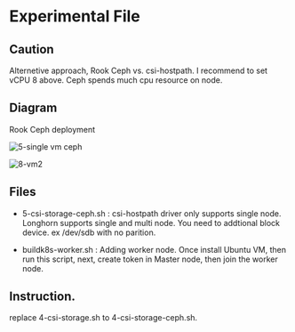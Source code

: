 # Experimental File

## Caution
Alternetive approach, Rook Ceph vs. csi-hostpath. I recommend to set vCPU 8 above. Ceph spends much cpu resource on node.

## Diagram

Rook Ceph deployment

![5-single vm ceph](https://user-images.githubusercontent.com/624501/141036193-7acbc09c-ff08-44be-9c6f-fba0acad3aa5.jpeg)

![8-vm2](https://user-images.githubusercontent.com/624501/141036237-ab5886f3-55cf-4f65-9a11-4f6142563b6c.jpeg)

## Files

* 5-csi-storage-ceph.sh : csi-hostpath driver only supports single node. Longhorn supports single and multi node. You need to addtional block device. ex /dev/sdb with no parition.

* buildk8s-worker.sh : Adding worker node. Once install Ubuntu VM, then run this script, next, create token in Master node, then join the worker node.

## Instruction.

replace 4-csi-storage.sh to 4-csi-storage-ceph.sh.
